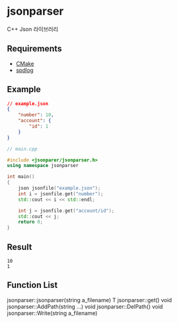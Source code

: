 # jsonparser
C++ Json 라이브러리

## Requirements
* [CMake](https://cmake.org/)
* [spdlog](https://github.com/gabime/spdlog/)

## Example
```json
// example.json
{
    "number": 10,
    "account": {
        "id": 1
    }
}
```

```cpp
// main.cpp

#include <jsonparer/jsonparser.h>
using namespace jsonparser

int main()
{
    json jsonfile("example.json");
    int i = jsonfile.get("number");
    std::cout << i << std::endl;

    int j = jsonfile.get("account/id");
    std::cout << j;
    return 0;
}
```

## Result
```
10
1
```

## Function List
jsonparser::jsonparser(string a_filename)
T jsonparser::get()
void jsonparser::AddPath(string ...)
void jsonparser::DelPath()
void jsonparser::Write(string a_filename)